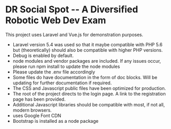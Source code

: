 # DR Social Spot -- A Diversified Robotic Web Dev Exam

This project uses Laravel and Vue.js for demonstration purposes.

- Laravel version 5.4 was used so that it maybe compatible with PHP 5.6 but (theoretically) should also be compatible with higher PHP versions.  
- Debug is enabled by default.
- node modules and vendor packages are included.  If any issues occur, please run npm install to update the node modules
- Please update the .env file accordingly
- Some files do have documentation in the form of doc blocks.  Will be updating for further documentation if required. 
- The CSS and Javascript public files have been optimized for production.
- The root of the project directs to the login page.  A link to the registration page has been provided.
- Additional Javascript libraries should be compatible with most, if not all, modern browsers.
- uses Google Font CDN
- Bootstrap is installed as a node package
